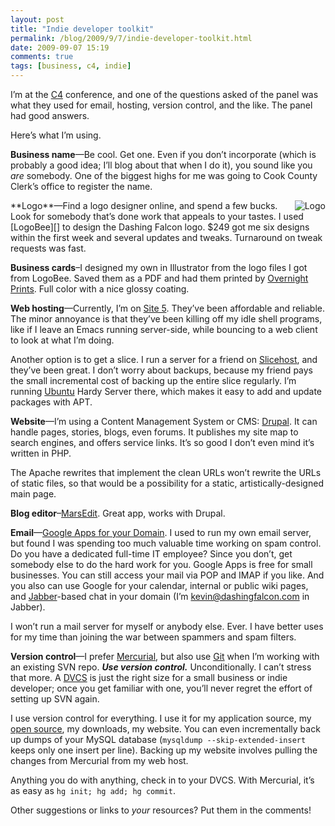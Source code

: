 ```yaml
---
layout: post
title: "Indie developer toolkit"
permalink: /blog/2009/9/7/indie-developer-toolkit.html
date: 2009-09-07 15:19
comments: true
tags: [business, c4, indie]
---
```

I’m at the [C4][] conference, and one of the questions asked of the
panel was what they used for email, hosting, version control, and the
like. The panel had good answers.

Here’s what I’m using.
<!--more-->
**Business name**—Be cool. Get one. Even if you don’t incorporate (which
is probably a good idea; I’ll blog about that when I do it), you sound
like you *are* somebody. One of the biggest highs for me was going to
Cook County Clerk’s office to register the name.

<img src="/images/dash_rgb.gif" alt="Logo" style="float: right"/>
**Logo**—Find a logo designer online, and spend a few bucks. Look for somebody
that’s done work that appeals to your tastes. I used [LogoBee][] to design the
Dashing Falcon logo. $249 got me six designs within the first week and several
updates and tweaks. Turnaround on tweak requests was fast.

**Business cards**–I designed my own in Illustrator from the logo files
I got from LogoBee. Saved them as a PDF and had them printed by
[Overnight Prints][]. Full color with a nice glossy coating.

**Web hosting**—Currently, I’m on [Site 5][]. They’ve been affordable
and reliable. The minor annoyance is that they’ve been killing off my
idle shell programs, like if I leave an Emacs running server-side, while
bouncing to a web client to look at what I’m doing.

Another option is to get a slice. I run a server for a friend on
[Slicehost][], and they’ve been great. I don’t worry about backups,
because my friend pays the small incremental cost of backing up the
entire slice regularly. I’m running [Ubuntu][] Hardy Server there, which
makes it easy to add and update packages with APT.

**Website**—I’m using a Content Management System or CMS: [Drupal][]. It
can handle pages, stories, blogs, even forums. It publishes my site map
to search engines, and offers service links. It’s so good I don’t even
mind it’s written in PHP.

The Apache rewrites that implement the clean URLs won’t rewrite the URLs
of static files, so that would be a possibility for a static,
artistically-designed main page.

**Blog editor**–[MarsEdit][]. Great app, works with Drupal.

**Email**—[Google Apps for your Domain][]. I used to run my own email
server, but found I was spending too much valuable time working on spam
control. Do you have a dedicated full-time IT employee? Since you don’t,
get somebody else to do the hard work for you. Google Apps is free for
small businesses. You can still access your mail via POP and IMAP if you
like. And you also can use Google for your calendar, internal or public
wiki pages, and [Jabber][]-based chat in your domain (I’m
[kevin@dashingfalcon.com][] in Jabber).

I won’t run a mail server for myself or anybody else. Ever. I have
better uses for my time than joining the war between spammers and spam
filters.

**Version control**—I prefer [Mercurial][], but also use [Git][] when
I’m working with an existing SVN repo. ***Use version control.***
Unconditionally. I can’t stress that more. A [DVCS][] is just the right
size for a small business or indie developer; once you get familiar with
one, you’ll never regret the effort of setting up SVN again.

I use version control for everything. I use it for my application
source, my [open source][], my downloads, my website. You can even
incrementally back up dumps of your MySQL database
(`mysqldump --skip-extended-insert` keeps only one insert per line).
Backing up my website involves pulling the changes from Mercurial from
my web host.

Anything you do with anything, check in to your DVCS. With Mercurial,
it’s as easy as `hg init; hg add; hg commit`.

Other suggestions or links to *your* resources? Put them in the
comments!

  [C4]: http://rentzsch.com/c4
  [LogoBee]: http://www.logobee.com/
  [Overnight Prints]: http://www.overnightprints.com/
  [Site 5]: http://www.site5.com/
  [Slicehost]: http://www.slicehost.com/
  [Ubuntu]: http://www.ubuntu.com/
  [Drupal]: http://drupal.org/
  [MarsEdit]: http://www.red-sweater.com/marsedit/
  [Google Apps for your Domain]: http://www.google.com/a
  [Jabber]: http://www.jabber.org/
  [kevin@dashingfalcon.com]: mailto:kevin@dashingfalcon.com
  [Mercurial]: http://www.selenic.com/mercurial/wiki/
  [Git]: http://git.or.cz/
  [DVCS]: http://en.wikipedia.org/wiki/Distributed_revision_control
  [open source]: http://www.dashingfalcon.com/hg/

